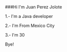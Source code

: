 ###Hi I'm Juan Perez Jolote

   1.- I'm a Java developer
   
   2.- I'm From Mexico City
   
   3.- I'm 30

Bye! 	